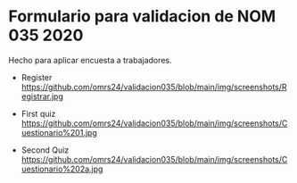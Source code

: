 # Formulario para validacion de NOM 035 2020


Hecho para aplicar encuesta a trabajadores.

- Register
https://github.com/omrs24/validacion035/blob/main/img/screenshots/Registrar.jpg

- First quiz
https://github.com/omrs24/validacion035/blob/main/img/screenshots/Cuestionario%201.jpg

- Second Quiz
https://github.com/omrs24/validacion035/blob/main/img/screenshots/Cuestionario%202a.jpg

